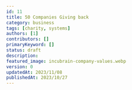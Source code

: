 ```yaml
---
id: 11
title: 50 Companies Giving back
category: business
tags: [charity, systems]
authors: [1]
contributors: []
primaryKeyword: []
status: draft
description:
featured_image: incubrain-company-values.webp
version: 0
updatedAt: 2023/11/08
publishedAt: 2023/10/27
---
```

